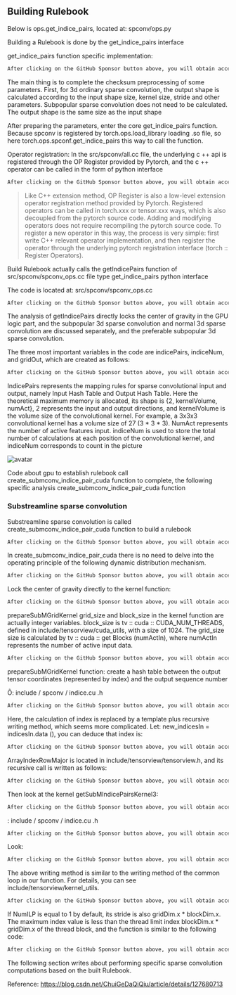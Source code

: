 ##  Building Rulebook 

 Below is ops.get_indice_pairs, located at: spconv/ops.py 

 Building a Rulebook is done by the get_indice_pairs interface 

 get_indice_pairs function specific implementation: 

  ```python  
After clicking on the GitHub Sponsor button above, you will obtain access permissions to my private code repository ( https://github.com/slowlon/my_code_bar ) to view this blog code. By searching the code number of this blog, you can find the code you need, code number is: 2024020309573742188
  ```  
 The main thing is to complete the checksum preprocessing of some parameters. First, for 3d ordinary sparse convolution, the output shape is calculated according to the input shape size, kernel size, stride and other parameters. Subpopular sparse convolution does not need to be calculated. The output shape is the same size as the input shape 

 After preparing the parameters, enter the core get_indice_pairs function. Because spconv is registered by torch.ops.load_library loading .so file, so here torch.ops.spconf.get_indice_pairs this way to call the function. 

 Operator registration: In the src/spconv/all.cc file, the underlying c ++ api is registered through the OP Register provided by Pytorch, and the c ++ operator can be called in the form of python interface 

  ```python  
After clicking on the GitHub Sponsor button above, you will obtain access permissions to my private code repository ( https://github.com/slowlon/my_code_bar ) to view this blog code. By searching the code number of this blog, you can find the code you need, code number is: 2024020309573742188
  ```  
>  Like C++ extension method, OP Register is also a low-level extension operator registration method provided by Pytorch. Registered operators can be called in torch.xxx or tensor.xxx ways, which is also decoupled from the pytorch source code. Adding and modifying operators does not require recompiling the pytorch source code. To register a new operator in this way, the process is very simple: first write C++ relevant operator implementation, and then register the operator through the underlying pytorch registration interface (torch :: Register Operators). 

 Build Rulebook actually calls the getIndicePairs function of src/spconv/spconv_ops.cc file type get_indice_pairs python interface 

 The code is located at: src/spconv/spconv_ops.cc 

  ```python  
After clicking on the GitHub Sponsor button above, you will obtain access permissions to my private code repository ( https://github.com/slowlon/my_code_bar ) to view this blog code. By searching the code number of this blog, you can find the code you need, code number is: 2024020309573742188
  ```  
 The analysis of getIndicePairs directly locks the center of gravity in the GPU logic part, and the subpopular 3d sparse convolution and normal 3d sparse convolution are discussed separately, and the preferable subpopular 3d sparse convolution. 

 The three most important variables in the code are indicePairs, indiceNum, and gridOut, which are created as follows: 

  ```python  
After clicking on the GitHub Sponsor button above, you will obtain access permissions to my private code repository ( https://github.com/slowlon/my_code_bar ) to view this blog code. By searching the code number of this blog, you can find the code you need, code number is: 2024020309573742188
  ```  
 IndicePairs represents the mapping rules for sparse convolutional input and output, namely Input Hash Table and Output Hash Table. Here the theoretical maximum memory is allocated, its shape is {2, kernelVolume, numAct}, 2 represents the input and output directions, and kernelVolume is the volume size of the convolutional kernel. For example, a 3x3x3 convolutional kernel has a volume size of 27 (3 * 3 * 3). NumAct represents the number of active features input. indiceNum is used to store the total number of calculations at each position of the convolutional kernel, and indiceNum corresponds to count in the picture 

 ![avatar]( 2d52c14b2b4b4b8ba3fecdf745d49cbf.png) 

 Code about gpu to establish rulebook call create_submconv_indice_pair_cuda function to complete, the following specific analysis create_submconv_indice_pair_cuda function 

###  Substreamline sparse convolution 

 Substreamline sparse convolution is called create_submconv_indice_pair_cuda function to build a rulebook 

  ```python  
After clicking on the GitHub Sponsor button above, you will obtain access permissions to my private code repository ( https://github.com/slowlon/my_code_bar ) to view this blog code. By searching the code number of this blog, you can find the code you need, code number is: 2024020309573742188
  ```  
 In create_submconv_indice_pair_cuda there is no need to delve into the operating principle of the following dynamic distribution mechanism. 

  ```python  
After clicking on the GitHub Sponsor button above, you will obtain access permissions to my private code repository ( https://github.com/slowlon/my_code_bar ) to view this blog code. By searching the code number of this blog, you can find the code you need, code number is: 2024020309573742188
  ```  
 Lock the center of gravity directly to the kernel function: 

  ```python  
After clicking on the GitHub Sponsor button above, you will obtain access permissions to my private code repository ( https://github.com/slowlon/my_code_bar ) to view this blog code. By searching the code number of this blog, you can find the code you need, code number is: 2024020309573742188
  ```  
 prepareSubMGridKernel grid_size and block_size in the kernel function are actually integer variables. block_size is tv :: cuda :: CUDA_NUM_THREADS, defined in include/tensorview/cuda_utils, with a size of 1024. The grid_size size is calculated by tv :: cuda :: get Blocks (numActIn), where numActIn represents the number of active input data. 

  ```python  
After clicking on the GitHub Sponsor button above, you will obtain access permissions to my private code repository ( https://github.com/slowlon/my_code_bar ) to view this blog code. By searching the code number of this blog, you can find the code you need, code number is: 2024020309573742188
  ```  
 prepareSubMGridKernel function: create a hash table between the output tensor coordinates (represented by index) and the output sequence number 

 Õ: include / spconv / indice.cu .h 

  ```python  
After clicking on the GitHub Sponsor button above, you will obtain access permissions to my private code repository ( https://github.com/slowlon/my_code_bar ) to view this blog code. By searching the code number of this blog, you can find the code you need, code number is: 2024020309573742188
  ```  
 Here, the calculation of index is replaced by a template plus recursive writing method, which seems more complicated. Let: new_indicesIn = indicesIn.data (), you can deduce that index is: 

  ```python  
After clicking on the GitHub Sponsor button above, you will obtain access permissions to my private code repository ( https://github.com/slowlon/my_code_bar ) to view this blog code. By searching the code number of this blog, you can find the code you need, code number is: 2024020309573742188
  ```  
 ArrayIndexRowMajor is located in include/tensorview/tensorview.h, and its recursive call is written as follows: 

  ```python  
After clicking on the GitHub Sponsor button above, you will obtain access permissions to my private code repository ( https://github.com/slowlon/my_code_bar ) to view this blog code. By searching the code number of this blog, you can find the code you need, code number is: 2024020309573742188
  ```  
 Then look at the kernel getSubMIndicePairsKernel3: 

  ```python  
After clicking on the GitHub Sponsor button above, you will obtain access permissions to my private code repository ( https://github.com/slowlon/my_code_bar ) to view this blog code. By searching the code number of this blog, you can find the code you need, code number is: 2024020309573742188
  ```  
 : include / spconv / indice.cu .h 

  ```python  
After clicking on the GitHub Sponsor button above, you will obtain access permissions to my private code repository ( https://github.com/slowlon/my_code_bar ) to view this blog code. By searching the code number of this blog, you can find the code you need, code number is: 2024020309573742188
  ```  
 Look: 

  ```python  
After clicking on the GitHub Sponsor button above, you will obtain access permissions to my private code repository ( https://github.com/slowlon/my_code_bar ) to view this blog code. By searching the code number of this blog, you can find the code you need, code number is: 2024020309573742188
  ```  
 The above writing method is similar to the writing method of the common loop in our function. For details, you can see include/tensorview/kernel_utils. 

  ```python  
After clicking on the GitHub Sponsor button above, you will obtain access permissions to my private code repository ( https://github.com/slowlon/my_code_bar ) to view this blog code. By searching the code number of this blog, you can find the code you need, code number is: 2024020309573742188
  ```  
 If NumILP is equal to 1 by default, its stride is also gridDim.x * blockDim.x. The maximum index value is less than the thread limit index blockDim.x * gridDim.x of the thread block, and the function is similar to the following code: 

  ```python  
After clicking on the GitHub Sponsor button above, you will obtain access permissions to my private code repository ( https://github.com/slowlon/my_code_bar ) to view this blog code. By searching the code number of this blog, you can find the code you need, code number is: 2024020309573742188
  ```  
 The following section writes about performing specific sparse convolution computations based on the built Rulebook. 

 Reference: https://blog.csdn.net/ChuiGeDaQiQiu/article/details/127680713 

